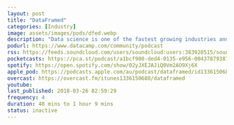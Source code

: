 ```yaml
---
layout: post
title: "DataFrame‪d‬"
categories: [Industry]
image: assets/images/pods/dfed.webp
description: "Data science is one of the fastest growing industries and has been called the ‘Sexiest job of the 21st Century’. But what exactly is data science? In this podcast, brought to you by DataCamp, Hugo Bowne-Anderson approaches the question by exploring what problems data science can solve rather than defining what data science is. From automated medical diagnosis and self-driving cars to recommendation systems and climate change, come on a journey with experts from industry and academia to explore the industry that will change the course of the 21st century."
podurl: https://www.datacamp.com/community/podcast
rss: https://feeds.soundcloud.com/users/soundcloud:users:383928515/sounds.rss
pocketcasts: https://pca.st/podcast/a1bcf900-ded4-0135-e956-00437879387e
spotify: https://open.spotify.com/show/02yJXEJAJiQ0Vm2AO9Xj6X
apple_pod: https://podcasts.apple.com/au/podcast/dataframed/id1336150688
overcast: https://overcast.fm/itunes1336150688/dataframed
youtube:
last_published: 2018-03-26 02:59:29
frequency: 4
duration: 40 mins to 1 hour 9 mins
status: inactive
---
```

